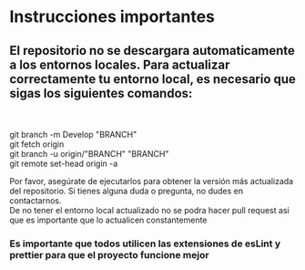 # Instrucciones importantes

## El repositorio no se descargara automaticamente a los entornos locales. Para actualizar correctamente tu entorno local, es necesario que sigas los siguientes comandos:

<br>
<br>
git branch -m Develop "BRANCH"
<br>
git fetch origin<br>
git branch -u origin/"BRANCH" "BRANCH"<br>
git remote set-head origin -a

Por favor, asegúrate de ejecutarlos para obtener la versión más actualizada del repositorio. Si tienes alguna duda o pregunta, no dudes en contactarnos.
<br>
De no tener el entorno local actualizado no se podra hacer pull request asi que es importante que lo actualicen constantemente

### Es importante que todos utilicen las extensiones de esLint y prettier para que el proyecto funcione mejor
